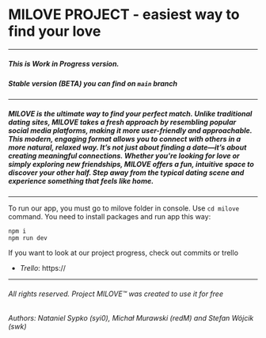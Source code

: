 # MILOVE PROJECT - easiest way to find your love
---
##### This is Work in Progress version.
##### **Stable** version (BETA) you can find on `main` branch 
---
##### MILOVE is the ultimate way to find your perfect match. Unlike traditional dating sites, MILOVE takes a fresh approach by resembling popular social media platforms, making it more user-friendly and approachable. This modern, engaging format allows you to connect with others in a more natural, relaxed way. It’s not just about finding a date—it’s about creating meaningful connections. Whether you're looking for love or simply exploring new friendships, MILOVE offers a fun, intuitive space to discover your other half. Step away from the typical dating scene and experience something that feels like home.
---
To run our app, you must go to milove folder in console. Use `cd milove` command.
You need to install packages and run app this way:
```nodejs
npm i
npm run dev
```

If you want to look at our project progress, check out commits or trello
 - *Trello*: https://


---

###### All rights reserved. Project MILOVE™️ was created to use it for free
###### Authors: Nataniel Sypko (syi0), Michał Murawski (redM) and Stefan Wójcik (swk)